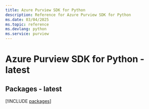 ```yaml
---
title: Azure Purview SDK for Python
description: Reference for Azure Purview SDK for Python
ms.date: 03/04/2025
ms.topic: reference
ms.devlang: python
ms.service: purview
---
```

# Azure Purview SDK for Python - latest
## Packages - latest
[!INCLUDE [packages](purview-index.md)]